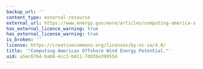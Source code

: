 ```yaml
---
backup_url: ''
content_type: external-resource
external_url: https://www.energy.gov/eere/articles/computing-america-s-offshore-wind-energy-potential
has_external_licence_warning: true
has_external_license_warning: true
is_broken: ''
license: https://creativecommons.org/licenses/by-nc-sa/4.0/
title: '"Computing Americas Offshore Wind Energy Potential."'
uid: a5ec6764-bab8-4cc3-b011-7dd3be39955d
---
```

